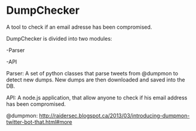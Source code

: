 DumpChecker
===========

A tool to check if an email adresse has been compromised.

DumpChecker is divided into two modules:

-Parser

-API


Parser: 
A set of python classes that parse tweets from @dumpmon to detect new dumps.
New dumps are then downloaded and saved into the DB.


API:
A node.js application, that allow anyone to check if his email address has been compromised.



@dumpmon: http://raidersec.blogspot.ca/2013/03/introducing-dumpmon-twitter-bot-that.html#more

